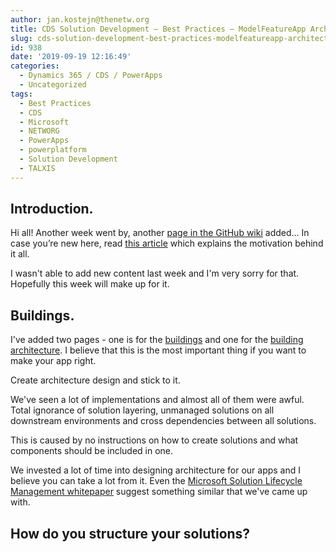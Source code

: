 ```yaml
---
author: jan.kostejn@thenetw.org
title: CDS Solution Development – Best Practices – ModelFeatureApp Architecture
slug: cds-solution-development-best-practices-modelfeatureapp-architecture
id: 938
date: '2019-09-19 12:16:49'
categories:
  - Dynamics 365 / CDS / PowerApps
  - Uncategorized
tags:
  - Best Practices
  - CDS
  - Microsoft
  - NETWORG
  - PowerApps
  - powerplatform
  - Solution Development
  - TALXIS
---
```


## Introduction.

Hi all! Another week went by, another [page in the GitHub wiki](https://github.com/NETWORG/cds-solution-development-docs/wiki/Buildings) added… In case you’re new here, read [this article](https://blog.thenetw.org/2019/08/22/common-data-service-solution-development-best-practices/) which explains the motivation behind it all.

I wasn't able to add new content last week and I'm very sorry for that. Hopefully this week will make up for it.

## Buildings.

I've added two pages - one is for the [buildings](https://github.com/NETWORG/cds-solution-development-docs/wiki/Buildings) and one for the [building architecture](https://github.com/NETWORG/cds-solution-development-docs/wiki/Architecture). I believe that this is the most important thing if you want to make your app right.

Create architecture design and stick to it.

We've seen a lot of implementations and almost all of them were awful. Total ignorance of solution layering, unmanaged solutions on all downstream environments and cross dependencies between all solutions.

This is caused by no instructions on how to create solutions and what components should be included in one.

We invested a lot of time into designing architecture for our apps and I believe you can take a lot from it. Even the [Microsoft Solution Lifecycle Management whitepaper](https://www.microsoft.com/en-us/download/details.aspx?id=57777&WT.mc_id=rss_alldownloads_all) suggest something similar that we've came up with.

## How do you structure your solutions?